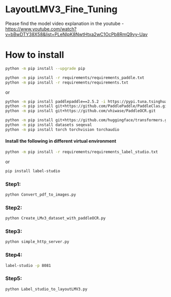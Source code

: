 # LayoutLMV3_Fine_Tuning

Please find the model video explanation in the youtube - https://www.youtube.com/watch?v=bBwDTY38X58&list=PLeNIpK8NwtHtxa2wC1OcPb8RmQ9vy-Uav

# How to install
```sh
python -m pip install --upgrade pip
```
```sh
python -m pip install -r requirements/requirements_paddle.txt
python -m pip install -r requirements/requirements.txt
```
or
```sh
python -m pip install paddlepaddle==2.5.2 -i https://pypi.tuna.tsinghua.edu.cn/simple
python -m pip install git+https://github.com/PaddlePaddle/PaddleClas.git
python -m pip install git+https://github.com/vhiwase/PaddleOCR.git
```
```sh
python -m pip install git+https://github.com/huggingface/transformers.git
python -m pip install datasets seqeval
python -m pip install torch torchvision torchaudio
```
#### Install the following in different virtual environment
```sh
python -m pip install -r requirements/requirements_label_studio.txt
```
or
```sh
pip install label-studio
```
### Step1:
```sh
python Convert_pdf_to_images.py
```
### Step2:
```sh
python Create_LMv3_dataset_with_paddleOCR.py
```
### Step3:
```sh
python simple_http_server.py
```
### Step4:
```sh
label-studio -p 8081
```
### Step5:
```sh
python Label_studio_to_layoutLMV3.py
```
